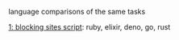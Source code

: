 language comparisons of the same tasks

[1: blocking sites script](/block_sites): ruby, elixir, deno, go, rust
